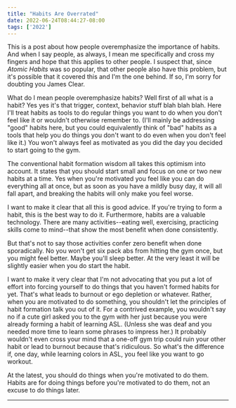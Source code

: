```yaml
---
title: "Habits Are Overrated"
date: 2022-06-24T08:44:27-08:00
tags: ['2022']
---
```


This is a post about how people overemphasize the importance of habits.
And when I say people, as always, I mean me specifically and cross my fingers and hope that this applies to other people.
I suspect that, since *Atomic Habits* was so popular, that other people also have this problem, but it's possible that it covered this and I'm the one behind.
If so, I'm sorry for doubting you James Clear.

What do I mean people overemphasize habits?
Well first of all what is a habit?
Yes yes it's that trigger, context, behavior stuff blah blah blah.
Here I'll treat habits as tools to do regular things you want to do when you don't feel like it or wouldn't otherwise remember to.
(I'll mainly be addressing "good" habits here, but you could equivalently think of "bad" habits as a tools that help you do things you don't want to do even when you don't feel like it.)
You won't always feel as motivated as you did the day you decided to start going to the gym.

The conventional habit formation wisdom all takes this optimism into account.
It states that you should start small and focus on one or two new habits at a time.
Yes when you're motivated you feel like you can do everything all at once, but as soon as you have a mildly busy day, it will all fall apart, and breaking the habits will only make you feel worse.

I want to make it clear that all this is good advice.
If you're trying to form a habit, this is the best way to do it.
Furthermore, habits are a valuable technology.
There are many activities--eating well, exercising, practicing skills come to mind--that show the most benefit when done consistently.

But that's not to say those activities confer zero benefit when done sporadically.
No you won't get six pack abs from hitting the gym once, but you might feel better.
Maybe you'll sleep better.
At the very least it will be slightly easier when you do start the habit.

I want to make it very clear that I'm not advocating that you put a lot of effort into forcing yourself to do things that you haven't formed habits for yet.
That's what leads to burnout or ego depletion or whatever.
Rather, when you are motivated to do something, you shouldn't let the principles of habit formation talk you out of it.
For a contrived example, you wouldn't say no if a cute girl asked you to the gym with her just because you were already forming a habit of learning ASL.
(Unless she was deaf and you needed more time to learn some phrases to impress her.)
It probably wouldn't even cross your mind that a one-off gym trip could ruin your other habit or lead to burnout because that's ridiculous.
So what's the difference if, one day, while learning colors in ASL, you feel like you want to go workout.

At the latest, you should do things when you're motivated to do them.
Habits are for doing things before you're motivated to do them, not an excuse to do things later.

---

